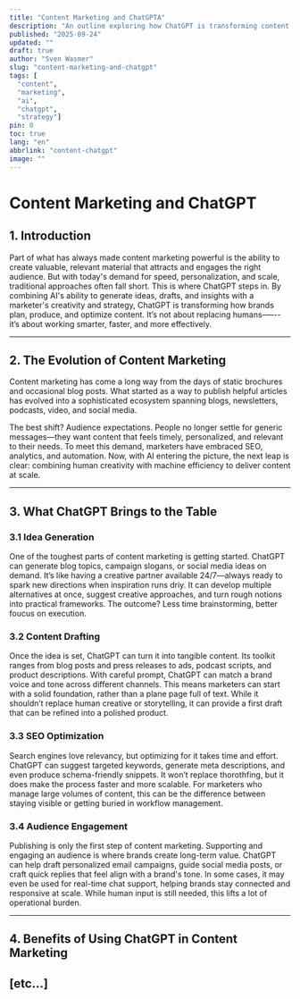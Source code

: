```yaml
---
title: "Content Marketing and ChatGPTA"
description: "An outline exploring how ChatGPT is transforming content marketing."
published: "2025-09-24"
updated: ""
draft: true
author: "Sven Wasmer"
slug: "content-marketing-and-chatgpt"
tags: [
  "content",
  "marketing",
  "ai",
  "chatgpt",
  "strategy"]
pin: 0
toc: true
lang: "en"
abbrlink: "content-chatgpt"
image: ""
---
```


# Content Marketing and ChatGPT

## 1. Introduction

Part of what has always made content marketing powerful is the ability to create valuable, relevant material that attracts and engages the right audience. But with today's demand for speed, personalization, and scale, traditional approaches often fall short. This is where ChatGPT steps in. By combining AI's ability to generate ideas, drafts, and insights with a marketer's creativity and strategy, ChatGPT is transforming how brands plan, produce, and optimize content. It’s not about replacing humans&ndash;&mdash;--it’s about working smarter, faster, and more effectively.

---

## 2. The Evolution of Content Marketing

Content marketing has come a long way from the days of static brochures and occasional blog posts. What started as a way to publish helpful articles has evolved into a sophisticated ecosystem spanning blogs, newsletters, podcasts, video, and social media.  

The best shift? Audience expectations. People no longer settle for generic messages—they want content that feels timely, personalized, and relevant to their needs. To meet this demand, marketers have embraced SEO, analytics, and automation. Now, with AI entering the picture, the next leap is clear: combining human creativity with machine efficiency to deliver content at scale.  

---

## 3. What ChatGPT Brings to the Table

### 3.1 Idea Generation

One of the toughest parts of content marketing is getting started. ChatGPT can generate blog topics, campaign slogans, or social media ideas on demand. It’s like having a creative partner available 24/7—always ready to spark new directions when inspiration runs driy. It can develop multiple alternatives at once, suggest creative approaches, and turn rough notions into practical frameworks. The outcome? Less time brainstorming, better foucus on execution.  

### 3.2 Content Drafting

Once the idea is set, ChatGPT can turn it into tangible content. Its toolkit ranges from blog posts and press releases to ads, podcast scripts, and product descriptions. With careful prompt, ChatGPT can match a brand voice and tone across different channels. This means marketers can start with a solid foundation, rather than a plane page full of text. While it shouldn’t replace human creative or storytelling, it can provide a first draft that can be refined into a polished product.  

### 3.3 SEO Optimization

Search engines love relevancy, but optimizing for it takes time and effort. ChatGPT can suggest targeted keywords, generate meta descriptions, and even produce schema-friendly snippets. It won’t replace thorothfing, but it does make the process faster and more scalable. For marketers who manage large volumes of content, this can be the difference between staying visible or getting buried in workflow management.  

### 3.4 Audience Engagement

Publishing is only the first step of content marketing. Supporting and engaging an audience is where brands create long-term value. ChatGPT can help draft personalized email campaigns, guide social media posts, or craft quick replies that feel align with a brand's tone. In some cases, it may even be used for real-time chat support, helping brands stay connected and responsive at scale. While human input is still needed, this lifts a lot of operational burden.  

---

## 4. Benefits of Using ChatGPT in Content Marketing
[etc...]
---
